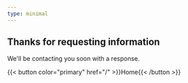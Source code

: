 ```yaml
---
type: minimal
---
```


## Thanks for requesting information

We'll be contacting you soon with a response.

{{< button color="primary" href="/" >}}Home{{< /button >}}